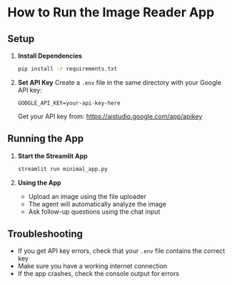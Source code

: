 # How to Run the Image Reader App

## Setup

1. **Install Dependencies**
   ```bash
   pip install -r requirements.txt
   ```

2. **Set API Key**
   Create a `.env` file in the same directory with your Google API key:
   ```
   GOOGLE_API_KEY=your-api-key-here
   ```
   Get your API key from: https://aistudio.google.com/app/apikey

## Running the App

1. **Start the Streamlit App**
   ```bash
   streamlit run minimal_app.py
   ```
   
2. **Using the App**
   - Upload an image using the file uploader
   - The agent will automatically analyze the image
   - Ask follow-up questions using the chat input

## Troubleshooting

- If you get API key errors, check that your `.env` file contains the correct key
- Make sure you have a working internet connection
- If the app crashes, check the console output for errors 